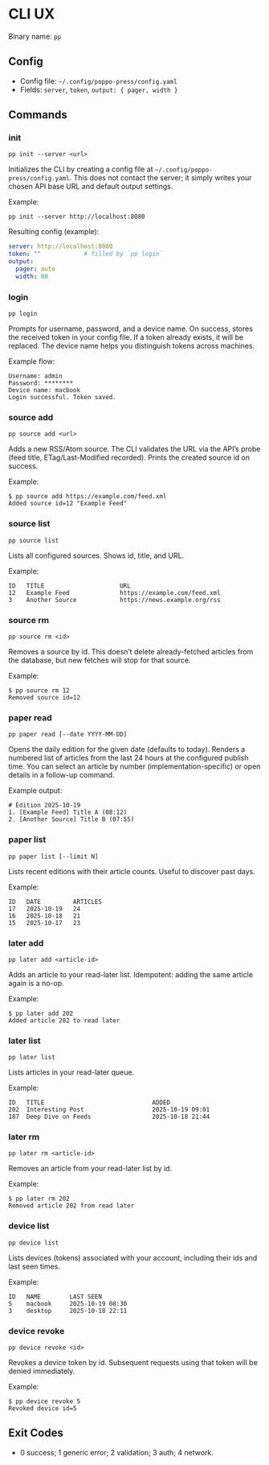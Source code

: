 # CLI UX

Binary name: `pp`

## Config

- Config file: `~/.config/poppo-press/config.yaml`
- Fields: `server`, `token`, `output: { pager, width }`

## Commands

### init

```console
pp init --server <url>
```

Initializes the CLI by creating a config file at `~/.config/poppo-press/config.yaml`.
This does not contact the server; it simply writes your chosen API base URL and default output settings.

Example:

```console
pp init --server http://localhost:8080
```

Resulting config (example):

```yaml
server: http://localhost:8080
token: ""            # filled by `pp login`
output:
  pager: auto
  width: 80
```

### login

```console
pp login
```

Prompts for username, password, and a device name. On success, stores the received token in your config file.
If a token already exists, it will be replaced. The device name helps you distinguish tokens across machines.

Example flow:

```console
Username: admin
Password: ********
Device name: macbook
Login successful. Token saved.
```

### source add

```console
pp source add <url>
```

Adds a new RSS/Atom source. The CLI validates the URL via the API’s probe (feed title, ETag/Last-Modified recorded).
Prints the created source id on success.

Example:

```console
$ pp source add https://example.com/feed.xml
Added source id=12 "Example Feed"
```

### source list

```console
pp source list
```

Lists all configured sources. Shows id, title, and URL.

Example:

```console
ID   TITLE                     URL
12   Example Feed              https://example.com/feed.xml
3    Another Source            https://news.example.org/rss
```

### source rm

```console
pp source rm <id>
```

Removes a source by id. This doesn’t delete already-fetched articles from the database, but new fetches will stop for that source.

Example:

```console
$ pp source rm 12
Removed source id=12
```

### paper read

```console
pp paper read [--date YYYY-MM-DD]
```

Opens the daily edition for the given date (defaults to today). Renders a numbered list of articles from the last 24 hours at the configured publish time.
You can select an article by number (implementation-specific) or open details in a follow-up command.

Example output:

```console
# Edition 2025-10-19
1. [Example Feed] Title A (08:12)
2. [Another Source] Title B (07:55)
```

### paper list

```console
pp paper list [--limit N]
```

Lists recent editions with their article counts. Useful to discover past days.

Example:

```console
ID   DATE         ARTICLES
17   2025-10-19   24
16   2025-10-18   21
15   2025-10-17   23
```

### later add

```console
pp later add <article-id>
```

Adds an article to your read-later list. Idempotent: adding the same article again is a no-op.

Example:

```console
$ pp later add 202
Added article 202 to read later
```

### later list

```console
pp later list
```

Lists articles in your read-later queue.

Example:

```console
ID   TITLE                              ADDED
202  Interesting Post                   2025-10-19 09:01
187  Deep Dive on Feeds                 2025-10-18 21:44
```

### later rm

```console
pp later rm <article-id>
```

Removes an article from your read-later list by id.

Example:

```console
$ pp later rm 202
Removed article 202 from read later
```

### device list

```console
pp device list
```

Lists devices (tokens) associated with your account, including their ids and last seen times.

Example:

```console
ID   NAME        LAST SEEN
5    macbook     2025-10-19 08:30
3    desktop     2025-10-18 22:11
```

### device revoke

```console
pp device revoke <id>
```

Revokes a device token by id. Subsequent requests using that token will be denied immediately.

Example:

```console
$ pp device revoke 5
Revoked device id=5
```

## Exit Codes

- 0 success; 1 generic error; 2 validation; 3 auth; 4 network.

